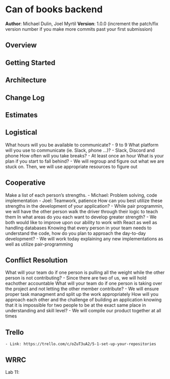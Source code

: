 # Can of books backend

**Author**: Michael Dulin, Joel Myrtil
**Version**: 1.0.0 (increment the patch/fix version number if you make more commits past your first submission)

## Overview

<!-- Provide a high level overview of what this application is and why you are building it, beyond the fact that it's an assignment for this class. (i.e. What's your problem domain?) -->

## Getting Started

<!-- What are the steps that a user must take in order to build this app on their own machine and get it running? -->

## Architecture

<!-- Provide a detailed description of the application design. What technologies (languages, libraries, etc) you're using, and any other relevant design information. -->

## Change Log

<!-- Use this area to document the iterative changes made to your application as each feature is successfully implemented. Use time stamps. Here's an example:

01-01-2001 4:59pm - Application now has a fully-functional express server, with a GET route for the location resource. -->

## Estimates

<!-- See below -->

## Logistical

What hours will you be available to communicate? - 9 to 9
What platform will you use to communicate (ie. Slack, phone …)? - Slack, Discord and phone
How often will you take breaks? - At least once an hour
What is your plan if you start to fall behind? - We will regroup and figure out what we are stuck on. Then, we will use appropriate resources to figure out

## Cooperative

Make a list of each person’s strengths. - Michael: Problem solving, code implementation - Joel: Teamwork, patience
How can you best utilize these strengths in the development of your application? - While pair programmin, we will have the other person walk the driver through their logic to teach them
In what areas do you each want to develop greater strength? - We both would like to improve upon our ability to work with React as well as handling databases
Knowing that every person in your team needs to understand the code, how do you plan to approach the day-to-day development? - We will work today explaining any new implementations as well as utilize pair-programming

## Conflict Resolution

What will your team do if one person is pulling all the weight while the other person is not contributing? - Since there are two of us, we will hold eachother accountable
What will your team do if one person is taking over the project and not letting the other member contribute? - We will ensure proper task managment and split up the work appropriately
How will you approach each other and the challenge of building an application knowing that it is impossible for two people to be at the exact same place in understanding and skill level? - We will compile our product together at all times

## Trello

    - Link: https://trello.com/c/oZuT3uA2/5-1-set-up-your-repositories

## WRRC

Lab 11:
